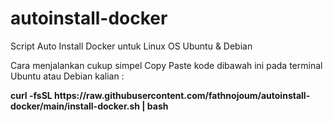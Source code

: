 # autoinstall-docker
Script Auto Install Docker untuk Linux OS Ubuntu & Debian

Cara menjalankan cukup simpel
Copy Paste kode dibawah ini pada terminal Ubuntu atau Debian kalian :
<p><b>curl -fsSL https://raw.githubusercontent.com/fathnojoum/autoinstall-docker/main/install-docker.sh | bash</b></p>
